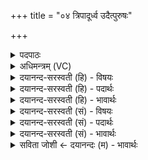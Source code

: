 +++
title = "०४ त्रिपादूर्ध्व उदैत्पुरुषः"

+++
<details><summary>पदपाठः</summary>

त्रि॒पादिति॑ त्रि॒ऽपात्। ऊ॒र्ध्वः। उत्। ऐ॒त्। पुरु॑षः। पादः॑। अ॒स्य॒। इ॒ह। अभ॒व॒त्। पुन॒रिति॒ पुनः॑। ततः। विष्व॑ङ्। वि। अ॒क्रा॒म॒त्। सा॒श॒ना॒न॒श॒नेऽइति॑ साशनानश॒ने। अ॒भि। ४।
</details>

<details><summary>अधिमन्त्रम् (VC)</summary>

- पुरुषो देवता
- नारायण ऋषिः
- अनुष्टुप्
- गान्धारः
</details>

<details><summary>दयानन्द-सरस्वती (हि) - विषयः</summary>

फिर उसी विषय को अगले मन्त्र में कहा है ॥
</details>

<details><summary>दयानन्द-सरस्वती (हि) - पदार्थः</summary>

पदार्थान्वयभाषाः -  पूर्वोक्त (त्रिपात्) तीन अंशोंवाला (पुरुषः) पालक परमेश्वर (ऊर्ध्वः) सब से उत्तम मुक्तिस्वरूप संसार से पृथक् (उत् , ऐत्) उदय को प्राप्त होता है। (अस्य) इस पुरुष का (पादः) एक भाग (इह) इस जगत् में (पुनः) वार-वार उत्पत्ति-प्रलय के चक्र से (अभवत्) होता है (ततः) इसके अनन्तर (साशनानशने) खानेवाले चेतन और न खानेवाले जड़ इन दोनों के (अभि) प्रति (विष्वङ्) सर्वत्र प्राप्त होता हुआ (वि, अक्रामत्) विशेष कर व्याप्त होता है ॥४ ॥
</details>

<details><summary>दयानन्द-सरस्वती (हि) - भावार्थः</summary>

भावार्थभाषाः -  यह पूर्वोक्त परमेश्वर कार्य जगत् से पृथक् तीन अंश से प्रकाशित हुआ एक अंश अपने सामर्थ्य से सब जगत् को वार-वार उत्पन्न करता है, पीछे उस चराचर जगत् में व्याप्त होकर स्थित है ॥४ ॥
</details>

<details><summary>दयानन्द-सरस्वती (सं) - विषयः</summary>

पुनस्तमेव विषयमाह ॥
</details>

<details><summary>दयानन्द-सरस्वती (सं) - पदार्थः</summary>

पदार्थान्वयभाषाः -  पूर्वोक्तस्त्रिपात्पुरुष ऊर्ध्व उदैत्। अस्य पाद इह पुनरभवत्। ततः साशनानशने अभि विष्वङ् सन् व्यक्रामत् ॥४ ॥
</details>

<details><summary>दयानन्द-सरस्वती (सं) - भावार्थः</summary>

भावार्थभाषाः -  अयं परमेश्वरः कार्यजगतः पृथगंशत्रयेण प्रकाशितः सन् एकांशस्वसामर्थ्येन सर्वं जगत्पुनः पुनरुत्पादयति पश्चात् तस्मिन् चराऽचरे जगति व्याप्य तिष्ठति ॥४ ॥
</details>

<details><summary>सविता जोशी ← दयानन्दः (म) - भावार्थः</summary>

भावार्थभाषाः -  वरीलप्रमाणे कार्य जगतापासून पृथक तीन अंश असणारा परमेश्वर या एक अंश जगाला आपल्या सामर्थ्यांने वारंवार उत्पन्न करतो व नंतरही त्या चराचर जगात व्याप्त होऊन राहतो.
</details>